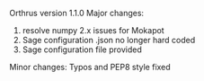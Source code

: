 Orthrus version 1.1.0
Major changes:
1. resolve numpy 2.x issues for Mokapot
2. Sage configuration .json no longer hard coded
3. Sage configuration file provided

Minor changes:
Typos and PEP8 style fixed
